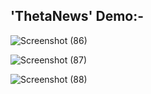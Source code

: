 'ThetaNews' Demo:-
-----------------------------------------
![Screenshot (86)](https://github.com/jayram0402/NewsWebsite_ThetaNews/assets/147648366/c818e479-fd0b-46d6-b5ec-f3b88ee6e6d0)

![Screenshot (87)](https://github.com/jayram0402/NewsWebsite_ThetaNews/assets/147648366/d906b4ff-78bf-47db-a508-1c96df2b07a4)

![Screenshot (88)](https://github.com/jayram0402/NewsWebsite_ThetaNews/assets/147648366/f92a9e2c-b9c8-4aa7-b512-9ed96d3b93ee)
